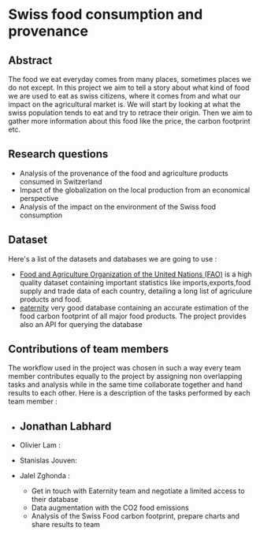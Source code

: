 # Swiss food consumption and provenance

## Abstract
The food we eat everyday comes from many places, sometimes places we do not except. In this project we aim to tell a story about what kind of food we are used to eat as swiss citizens, where it comes from and what our impact on the agricultural market is. We will start by looking at what the swiss population tends to eat and try to retrace their origin. Then we aim to gather more information about this food like the price, the carbon footprint etc.

## Research questions
- Analysis of the provenance of the food and agriculture products consumed in Switzerland
- Impact of the globalization on the local production from an economical perspective 
- Analysis of the impact on the environment of the Swiss food consumption 

## Dataset
Here's a list of the datasets and databases we are going to use :

- [Food and Agriculture Organization of the United Nations (FAO)](https://www.kaggle.com/unitednations/global-food-agriculture-statistics)
is a high quality dataset containing important statistics like imports,exports,food supply and trade data of each country, detailing a long list of agriculure products and food. 
- [eaternity](https://eaternity.org/foodprint/database) very good database containing an accurate estimation of the food carbon footprint of all major food products. The project provides also an API for querying the database

## Contributions of team members 
The workflow used in the project was chosen in such a way every team member contributes equally to the project by assigning non overlapping tasks and analysis while in the same time collaborate together and hand results to each other. 
Here is a description of the tasks performed by each team member :

- Jonathan Labhard 
  - 
- Olivier Lam :


- Stanislas Jouven:

- Jalel Zghonda :
  - Get in touch with Eaternity team and negotiate a limited access to their database
  - Data augmentation with the CO2 food emissions 
  - Analysis of the Swiss Food carbon footprint, prepare charts and share results to team
